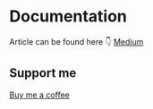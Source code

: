 # Documentation

Article can be found here 👇
<a href="https://wanuja18.medium.com/firebase-authentication-with-custom-node-js-express-backend-2ae9c04571b5">Medium</a>

## Support me
<a href="https://www.buymeacoffee.com/wanuja18">Buy me a coffee</a>

